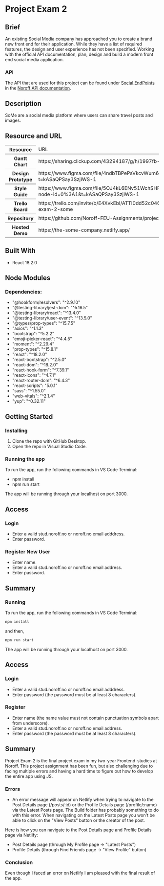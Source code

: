 # Project Exam 2

## Brief
An existing Social Media company has approached you to create a brand new front end for their application. While they have a list of required features, the design and user experience has not been specified. Working with the official API documentation, plan, design and build a modern front end social media application.

### API
The API that are used for this project can be found under [Social EndPoints](https://nf-api.onrender.com/docs/static/index.html) in the [Noroff API documentation](https://noroff-api-docs.netlify.app/).

## Description 
SoMe are a social media platform where users can share travel posts and images.

## Resource and URL
<table>
  <thead>
    <tr>
      <th>Resource</th>
      <td>URL</td>
    </tr>
  </thead>
  <tbody>
    <tr>
      <th>Gantt Chart</th>
      <td>https://sharing.clickup.com/43294187/g/h/1997fb-484/257a8c0c6b91b87</td>
    </tr>
    <tr>
      <th>Design Prototype</th>
      <td>https://www.figma.com/file/4ndbTBPePsVkcvWum6NXbd/Project-Exam-2---SoMe-(Prototype)?t=kASaQPSay3SzjIWS-1</td>
    </tr>
    <tr>
      <th>Style Guide</th>
      <td>https://www.figma.com/file/5OJ4kL6ENv51WchSHFOUhC/Project-Exam-2---SoMe-(Style-Guide)?node-id=0%3A1&t=kASaQPSay3SzjIWS-1</td>
    </tr>
    <tr>
      <th>Trello Board</th>
      <td>https://trello.com/invite/b/E4XvkEbI/ATTI0dd52c0468c3da50c8e37cdb98e5cd745029A8F3/project-exam-2-some</td>
    </tr>
    <tr>
      <th>Repository</th>
      <td>https://github.com/Noroff-FEU-Assignments/project-exam-2-monicakj.git</td>
    </tr>
    <tr>
      <th>Hosted Demo</th>
      <td>https://the-some-company.netlify.app/</td>
    </tr>
  </tbody>
</table>

## Built With
- React 18.2.0

## Node Modules
### Dependencies:
- "@hookform/resolvers": "^2.9.10"
- "@testing-library/jest-dom": "^5.16.5"
- "@testing-library/react": "^13.4.0"
- "@testing-library/user-event": "^13.5.0"
- "@types/prop-types": "^15.7.5"
- "axios": "^1.1.3"
- "bootstrap": "^5.2.2"
- "emoji-picker-react": "^4.4.5"
- "moment": "^2.29.4"
- "prop-types": "^15.8.1"
- "react": "^18.2.0"
- "react-bootstrap": "^2.5.0"
- "react-dom": "^18.2.0"
- "react-hook-form": "^7.39.1"
- "react-icons": "^4.7.1"
- "react-router-dom": "^6.4.3"
- "react-scripts": "5.0.1"
- "sass": "^1.55.0"
- "web-vitals": "^2.1.4"
- "yup": "^0.32.11"

## Getting Started

### Installing
1. Clone the repo with GitHub Desktop. 
2. Open the repo in Visual Studio Code. 

### Running the app
To run the app, run the following commands in VS Code Terminal:
- npm install
- npm run start

The app will be running through your localhost on port 3000.

## Access
### Login 
- Enter a valid stud.noroff.no or noroff.no email adddress.
- Enter password. 

### Register New User
- Enter name. 
- Enter a valid stud.noroff.no or noroff.no email address.
- Enter password. 

## Summary
### Running
To run the app, run the following commands in VS Code Terminal:

```bash
npm install
```
and then,

```bash 
npm run start
```
The app will be running through your localhost on port 3000.

## Access
### Login
- Enter a valid stud.noroff.no or noroff.no email adddress.
- Enter password (the password must be at least 8 characters).

### Register
- Enter name (the name value must not contain punctuation symbols apart from underscore).
- Enter a valid stud.noroff.no or noroff.no email address.
- Enter password (the password must be at least 8 characters).

## Summary
Project Exam 2 is the final project exam in my two-year Frontend-studies at Noroff. 
This project assignment has been fun, but also challenging due to facing multiple errors and having a hard time to figure out how to develop the entire app using JS.

### Errors
- An error message will appear on Netlify when trying to navigate to the Post Details page (/posts/:id) or the Profile Details page (/profile/:name) via the Latest Posts page. The Build folder has probably something to do with this error. When navigating on the Latest Posts page you won't be able to click on the "View Posts" button or the creator of the post. 

Here is how you can navigate to the Post Details page and Profile Details page via Netlify: 
- Post Details page (through My Profile page -> "Latest Posts")
- Profile Details (through Find Friends page -> "View Profile" button)

### Conclusion
Even though I faced an error on Netlify I am pleased with the final result of the app. 
